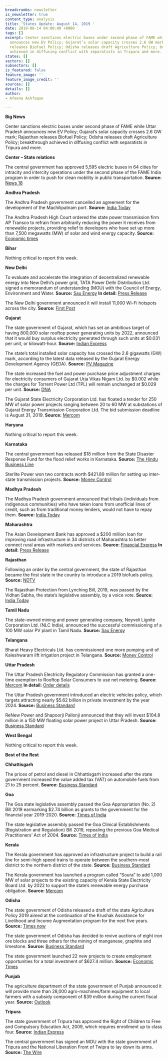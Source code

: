 ```yaml
---
breadcrumbs: newsletter
is_newsletter: true
content_type: analysis
title: 'States Update: August 14, 2019 '
date: 2019-08-14 04:00:00 +0000
tags: []
excerpt: Center sanctions electric buses under second phase of FAME while Uttar Pradesh
  announces new EV Policy; Gujarat’s solar capacity crosses 2.6 GW mark; Rajasthan
  releases Biofuel Policy; Odisha releases draft Agriculture Policy; breakthrough
  achieved in diffusing conflict with separatists in Tripura and more.
states: []
sectors: []
subsectors: []
is_featured: false
feature_image: ''
feature_image_credit: ''
sources: []
details: []
author:
- Afeena Ashfaque

---
```

**Big News**

Center sanctions electric buses under second phase of FAME while Uttar Pradesh announces new EV Policy; Gujarat’s solar capacity crosses 2.6 GW mark; Rajasthan releases Biofuel Policy; Odisha releases draft Agriculture Policy; breakthrough achieved in diffusing conflict with separatists in Tripura and more.

**Center – State relations**

The central government has approved 5,595 electric buses in 64 cities for intracity and intercity operations under the second phase of the FAME India program in order to push for clean mobility in public transportation. **Source:** [News 18](https://www.news18.com/news/auto/india-to-get-5595-additional-electric-buses-under-fame-ii-scheme-could-save-1-2-billion-litres-of-fuel-2264331.html)

**Andhra Pradesh**

The Andhra Pradesh government cancelled an agreement for the development of the Machilipatnam port. **Source:** [India Today](https://www.indiatoday.in/india/story/andhra-pradesh-cancels-agreement-for-machilipatnam-port-1579021-2019-08-09)

The Andhra Pradesh High Court ordered the state power transmission firm AP Transco to refrain from arbitrarily reducing the power it receives from renewable projects, providing relief to developers who have set up more than 7,500 megawatts (MW) of solar and wind energy capacity. **Source:** [Economic times](https://economictimes.indiatimes.com/industry/energy/power/dont-reduce-purchase-of-green-power-high-court/articleshow/70562868.cms)

**Bihar**

Nothing critical to report this week.

**New Delhi**

To evaluate and accelerate the integration of decentralized renewable energy into New Delhi’s power grid, TATA Power Delhi Distribution Ltd. signed a memorandum of understanding (MOU) with the Council of Energy, Environment and Water. **Source:** [Sau Energy](https://www.saurenergy.com/solar-energy-news/tata-power-ddl-ceew-ink-pact-to-accelerate-re-in-delhis-micro-grids) **In detail:** [Press Release](https://www.tatapower-ddl.com/pr-details/199/1058086/tata-power-ddl-and-ceew-collaborate-to-accelerate-renewable-power-integration-and-micro-grids-in-delhi)

The New Delhi government announced it will install 11,000 Wi-Fi hotspots across the city. **Source:** [First Post](https://www.firstpost.com/tech/news-analysis/delhi-government-announces-11000-wi-fi-hotspots-across-the-city-with-15-gb-free-data-7133371.html)

**Gujarat**

The state government of Gujarat, which has set an ambitious target of having 800,000 solar rooftop power generating units by 2022, announced that it would buy surplus electricity generated through such units at $0.031 per unit, or kilowatt-hour. **Source:** [Indian Express](https://indianexpress.com/article/cities/ahmedabad/gujarat-government-to-buy-solar-power-from-homes-at-rs-2-25-per-unit-5890181/)

The state’s total installed solar capacity has crossed the 2.6 gigawatts (GW) mark, according to the latest data released by the Gujarat Energy Development Agency (GEDA). **Source:** [PV Magazine](https://www.pv-magazine-india.com/2019/08/07/gujarats-solar-capacity-crosses-2-6-gw-mark/)

The state increased the fuel and power purchase price adjustment charges for electricity consumers of Gujarat Urja Vikas Nigam Ltd. by $0.002 while the charges for Torrent Power Ltd (TPL) will remain unchanged at $0.029 per unit. **Source:** [DNA](https://www.dnaindia.com/ahmedabad/report-gujarat-urja-vikas-nigam-power-gets-20-paiseunit-costlier-2779017)

The Gujarat State Electricity Corporation Ltd. has floated a tender for 250 MW of solar power projects ranging between 20 to 60 MW at substations of Gujarat Energy Transmission Corporation Ltd. The bid submission deadline is August 31, 2019. **Source:** [Mercom](https://mercomindia.com/gujarat-transmission-epc-solar/)

**Haryana**

Nothing critical to report this week.

**Karnataka**

The central government has released $18 million from the State Disaster Response Fund for the flood relief works in Karnataka. **Source:** [The Hindu Business Line](https://www.thehindubusinessline.com/news/national/karnataka-gets-128-cr-for-flood-relief-works-sadananda-gowda/article28967095.ece)

Sterlite Power won two contracts worth $421.89 million for setting up inter-state transmission projects. **Source:** [Money Control](https://www.moneycontrol.com/news/business/companies/sterlite-power-bags-two-transmission-projects-worth-rs-3000-crore-4316851.html)

**Madhya Pradesh**

The Madhya Pradesh government announced that tribals (individuals from indigenous communities) who have taken loans from unofficial lines of credit, such as from traditional money lenders, would not have to repay them. **Source:** [India Today](https://www.indiatoday.in/india/story/madhya-pradesh-government-waives-off-loans-tribals-unofficial-sources-1579323-2019-08-10)

**Maharashtra**

The Asian Development Bank has approved a $200 million loan for improving road infrastructure in 34 districts of Maharashtra to better connect rural areas with markets and services. **Source:** [Financial Express](https://www.financialexpress.com/infrastructure/roadways/adb-to-provide-200-million-for-all-weather-rural-road-project-in-maharashtra/1670311/) **In detail:** [Press Release](https://www.adb.org/news/adb-provides-200-million-upgrade-rural-roads-maharashtra-state)

**Rajasthan**

Following an order by the central government, the state of Rajasthan became the first state in the country to introduce a 2019 biofuels policy. **Source:** [NDTV](https://auto.ndtv.com/news/rajasthan-government-releases-biofuel-policy-2019-2083496)

The Rajasthan Protection from Lynching Bill, 2019, was passed by the Vidhan Sabha, the state’s legislative assembly, by a voice vote. **Source:** [India Today](https://www.indiatoday.in/india/story/rajasthan-assembly-anti-mob-lynching-bill-1577505-2019-08-06)

**Tamil Nadu**

The state-owned mining and power generating company, Neyveli Lignite Corporation Ltd. (NLC India), announced the successful commissioning of a 100 MW solar PV plant in Tamil Nadu. **Source:** [Sau Energy](https://www.saurenergy.com/solar-energy-news/nlc-india-commissions-100-mw-solar-plant-tamil-nadu)

**Telangana**

Bharat Heavy Electricals Ltd. has commissioned one more pumping unit of Kaleshwaram lift irrigation project in Telangana. **Source:** [Money Control](https://www.moneycontrol.com/news/business/bhel-commissions-1-more-unit-of-kaleshwaram-irrigation-project-in-telangana-4290431.html)

**Uttar Pradesh**

The Uttar Pradesh Electricity Regulatory Commission has granted a one-time exemption to Rooftop Solar Consumers to use net metering. **Source:** [Mercom](https://mercomindia.com/uttar-pradesh-rooftop-solar-net-metering/) **In detail:** [Order details](http://www.uperc.org/App_File/Pt-no-1433of2019UPNEDA-01-08-2019-pdf85201935228PM.pdf)

The Uttar Pradesh government introduced an electric vehicles policy, which targets attracting nearly $5.62 billion in private investment by the year 2024. **Source:** [Business Standard](https://www.business-standard.com/article/economy-policy/up-announces-e-vehicles-policy-targets-rs-40-000-cr-investment-by-2024-119080600664_1.html)

ReNew Power and Shapoorji Pallonji announced that they will invest $104.8 million in a 150 MW floating solar power project in Uttar Pradesh. **Source:** [Business Standard](https://www.business-standard.com/article/economy-policy/pallonji-renew-power-to-invest-rs-750-cr-in-up-solar-power-project-119080600953_1.html)

**West Bengal**

Nothing critical to report this week.

**Best of the Rest**

**Chhattisgarh**

The prices of petrol and diesel in Chhattisgarh increased after the state government increased the value added tax (VAT) on automobile fuels from 21 to 25 percent. **Source:** [Business Standard](https://www.business-standard.com/article/economy-policy/chhattisgarh-hikes-vat-on-petrol-diesel-prices-rise-by-rs-2-25-per-litre-119080801051_1.html)

**Goa**

The Goa state legislative assembly passed the Goa Appropriation (No. 2) Bill 2019 earmarking $2.74 billion as grants to the government for the financial year 2019-2020. **Source:** [Times of India](https://timesofindia.indiatimes.com/city/goa/state-assembly-approves-rs-19548-crore-budget/articleshowprint/70612800.cms)

The state legislative assembly passed the Goa Clinical Establishments (Registration and Regulation) Bill 2019, repealing the previous Goa Medical Practitioners’ Act of 2004. **Source:** [Times of India](https://timesofindia.indiatimes.com/city/goa/govt-docs-serving-private-clinics-to-face-penal-action/articleshowprint/70612784.cms)

**Kerala**

The Kerala government has approved an infrastructure project to build a rail line for semi-high speed trains to operate between the southern-most district to the northern district of the state. **Source:** [Business Standard](https://www.business-standard.com/article/current-affairs/kerala-cabinet-gives-nod-for-rs-66-079-cr-semi-high-speed-railway-project-119080701312_1.html)

The Kerala government has launched a program called “Soura” to add 1,000 MW of solar projects to the existing capacity of Kerala State Electricity Board Ltd. by 2022 to support the state’s renewable energy purchase obligation. **Source:** [Mercom](https://mercomindia.com/kerala-solar-projects-soura/)

**Odisha**

The state government of Odisha released a draft of the state Agriculture Policy 2019 aimed at the continuation of the Krushak Assistance for Livelihood and Income Augmentation program for the next five years. **Source:** [Times now](https://www.timesnownews.com/india/article/odisha-government-releases-draft-agriculture-policy/466507)

The state government of Odisha has decided to revive auctions of eight iron ore blocks and three others for the mining of manganese, graphite and limestone. **Source:** [Business Standard](https://www.business-standard.com/article/economy-policy/odisha-to-resume-auctions-of-iron-ore-blocks-to-offer-11-virgin-blocks-119081000734_1.html)

The state government launched 22 new projects to create employment opportunities for a total investment of $627.4 million. **Source:** [Economic Times](https://energy.economictimes.indiatimes.com/news/renewable/odisha-cm-launches-22-projects-including-rs-150-90-cr-hindalco-solar-plant/70569961)

**Punjab**

The agriculture department of the state government of Punjab announced it will provide more than 28,000 agro-machines/farm equipment to local farmers with a subsidy component of $39 million during the current fiscal year. **Source:** [Outlook](https://www.outlookindia.com/newsscroll/pb-govt-to-provide-over-28000-agromachines-to-prevent-stubble-burning/1594819)

**Tripura**

The state government of Tripura has approved the Right of Children to Free and Compulsory Education Act, 2009, which requires enrollment up to class four. **Source:** [Indian Express](https://indianexpress.com/article/education/tripura-approves-children-education-act-5895978/)

The central government has signed an MOU with the state government of Tripura and the National Liberation Front of Twipra to lay down its arms. **Source:** [The Wire](https://thewire.in/security/peace-pact-signed-tripura-insurgent-group-nlft-sd)
